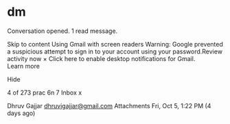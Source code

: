 # dm

Conversation opened. 1 read message.

Skip to content
Using Gmail with screen readers
Warning: Google prevented a suspicious attempt to sign in to your account using your password.Review activity now
×
Click here to enable
desktop notifications for Gmail.   
Learn more
  
Hide

4 of 273
prac 6n 7
Inbox
x

Dhruv Gajjar <dhruvjgajjar@gmail.com>
Attachments
Fri, Oct 5, 1:22 PM (4 days ago)
